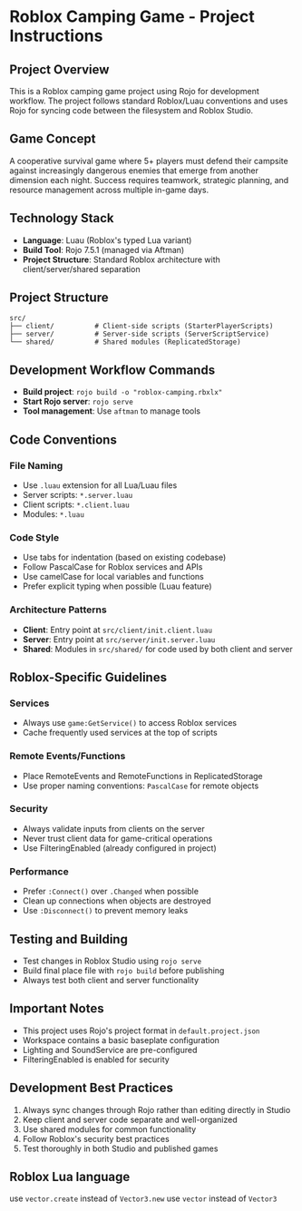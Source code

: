 # Roblox Camping Game - Project Instructions

## Project Overview
This is a Roblox camping game project using Rojo for development workflow. The project follows standard Roblox/Luau conventions and uses Rojo for syncing code between the filesystem and Roblox Studio.

## Game Concept
A cooperative survival game where 5+ players must defend their campsite against increasingly dangerous enemies that emerge from another dimension each night. Success requires teamwork, strategic planning, and resource management across multiple in-game days.

## Technology Stack
- **Language**: Luau (Roblox's typed Lua variant)
- **Build Tool**: Rojo 7.5.1 (managed via Aftman)
- **Project Structure**: Standard Roblox architecture with client/server/shared separation

## Project Structure
```
src/
├── client/          # Client-side scripts (StarterPlayerScripts)
├── server/          # Server-side scripts (ServerScriptService)
└── shared/          # Shared modules (ReplicatedStorage)
```

## Development Workflow Commands
- **Build project**: `rojo build -o "roblox-camping.rbxlx"`
- **Start Rojo server**: `rojo serve`
- **Tool management**: Use `aftman` to manage tools

## Code Conventions

### File Naming
- Use `.luau` extension for all Lua/Luau files
- Server scripts: `*.server.luau`
- Client scripts: `*.client.luau`
- Modules: `*.luau`

### Code Style
- Use tabs for indentation (based on existing codebase)
- Follow PascalCase for Roblox services and APIs
- Use camelCase for local variables and functions
- Prefer explicit typing when possible (Luau feature)

### Architecture Patterns
- **Client**: Entry point at `src/client/init.client.luau`
- **Server**: Entry point at `src/server/init.server.luau`
- **Shared**: Modules in `src/shared/` for code used by both client and server

## Roblox-Specific Guidelines

### Services
- Always use `game:GetService()` to access Roblox services
- Cache frequently used services at the top of scripts

### Remote Events/Functions
- Place RemoteEvents and RemoteFunctions in ReplicatedStorage
- Use proper naming conventions: `PascalCase` for remote objects

### Security
- Always validate inputs from clients on the server
- Never trust client data for game-critical operations
- Use FilteringEnabled (already configured in project)

### Performance
- Prefer `:Connect()` over `.Changed` when possible
- Clean up connections when objects are destroyed
- Use `:Disconnect()` to prevent memory leaks

## Testing and Building
- Test changes in Roblox Studio using `rojo serve`
- Build final place file with `rojo build` before publishing
- Always test both client and server functionality

## Important Notes
- This project uses Rojo's project format in `default.project.json`
- Workspace contains a basic baseplate configuration
- Lighting and SoundService are pre-configured
- FilteringEnabled is enabled for security

## Development Best Practices
1. Always sync changes through Rojo rather than editing directly in Studio
2. Keep client and server code separate and well-organized
3. Use shared modules for common functionality
4. Follow Roblox's security best practices
5. Test thoroughly in both Studio and published games

## Roblox Lua language

use `vector.create` instead of `Vector3.new`
use `vector` instead of `Vector3`